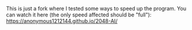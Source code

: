 This is just a fork where I tested some ways to speed up the program. You can watch it here (the only speed affected should be "full"): https://anonymous1212144.github.io/2048-AI/
